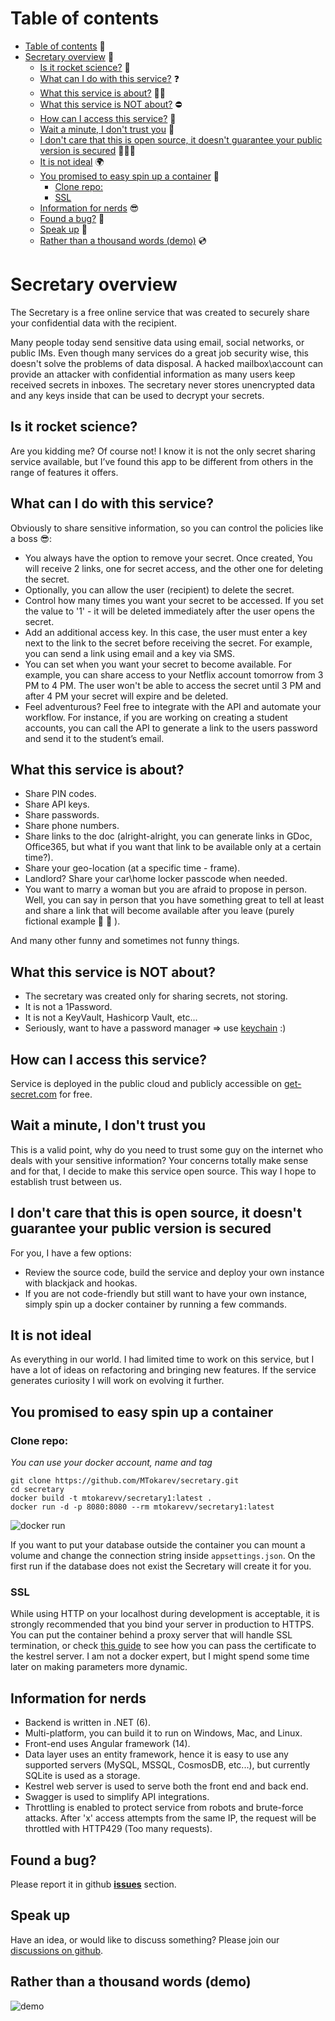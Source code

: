 # Table of contents
- [Table of contents](#table-of-contents) 📰
- [Secretary overview](#secretary-overview) 🔑
  - [Is it rocket science?](#is-it-rocket-science) 🚀
  - [What can I do with this service?](#what-can-i-do-with-this-service) ❓
  - [What this service is about?](#what-this-service-is-about) 👍🏼
  - [What this service is NOT about?](#what-this-service-is-not-about) ⛔️
  - [How can I access this service?](#how-can-i-access-this-service) 🚦
  - [Wait a minute, I don't trust you](#wait-a-minute-i-dont-trust-you) 🧐
  - [I don't care that this is open source, it doesn't guarantee your public version is secured](#i-dont-care-that-this-is-open-source-it-doesnt-guarantee-your-public-version-is-secured) 👮🏼‍♂️
  - [It is not ideal](#it-is-not-ideal) 🌍
  - [You promised to easy spin up a container](#you-promised-to-easy-spin-up-a-container) 🚚
    - [Clone repo:](#clone-repo)
    - [SSL](#ssl)
  - [Information for nerds](#information-for-nerds) 😎
  - [Found a bug?](#found-a-bug) 🐞
  - [Speak up](#speak-up) 📣
  - [Rather than a thousand words (demo)](#rather-than-a-thousand-words-demo) 💿


# Secretary overview 

The Secretary is a free online service that was created to securely share your confidential data with the recipient.

Many people today send sensitive data using email, social networks, or public IMs. Even though many services do a great job security wise, this doesn't solve the problems of data disposal. A hacked mailbox\account can provide an attacker with confidential information as many users keep received secrets in inboxes.
The secretary never stores unencrypted data and any keys inside that can be used to decrypt your secrets.

## Is it rocket science?

Are you kidding me? Of course not!
I know it is not the only secret sharing service available, but I’ve found this app to be different from others in the range of features it offers.

## What can I do with this service?

Obviously to share sensitive information, so you can control the policies like a boss 😎:

* You always have the option to remove your secret. Once created, You will receive 2 links, one for secret access, and the other one for deleting the secret.
* Optionally, you can allow the user (recipient) to delete the secret.
* Control how many times you want your secret to be accessed. If you set the value to '1' - it
will be deleted immediately after the user opens the secret.
* Add an additional access key. In this case, the user must enter a key next to the link to the secret before receiving the secret. For example, you can send a link using email and a key via SMS.
* You can set when you want your secret to become available. For example, you can share access to your Netflix account tomorrow from 3 PM to 4 PM. The user won't be able to access the secret until 3 PM and after 4 PM your secret will expire and be deleted.
* Feel adventurous? Feel free to integrate with the API and automate your workflow. For instance, if you are working on creating a student accounts, you can call the API to generate a link to the users password and send it to the student’s email.

## What this service is about?

* Share PIN codes.
* Share API keys.
* Share passwords.
* Share phone numbers.
* Share links to the doc (alright-alright, you can generate links in GDoc, Office365, but what if you want that link to be available only at a certain time?).
* Share your geo-location (at a specific time - frame).
* Landlord? Share your car\home locker passcode when needed.
* You want to marry a woman but you are afraid to propose in person. Well, you can say in
person that you have something great to tell at least and share a link that will become available after you leave (purely fictional example 🤵 👰 ).
      
And many other funny and sometimes not funny things.

## What this service is NOT about?

* The secretary was created only for sharing secrets, not storing.
* It is not a 1Password.
* It is not a KeyVault, Hashicorp Vault, etc...
* Seriously, want to have a password manager => use [keychain](https://support.apple.com/lv-lv/guide/mac-help/mchlf375f392/mac) :)

## How can I access this service?

Service is deployed in the public cloud and publicly accessible on [get-secret.com](https://get-secret.com) for free.

## Wait a minute, I don't trust you

This is a valid point, why do you need to trust some guy on the internet who deals with your sensitive information?
Your concerns totally make sense and for that, I decide to make this service open source. This way I hope to establish trust between us.

## I don't care that this is open source, it doesn't guarantee your public version is secured

For you, I have a few options:

* Review the source code, build the service and deploy your own instance with blackjack and hookas.
* If you are not code-friendly but still want to have your own instance, simply spin up a docker container by running a few commands.

## It is not ideal

As everything in our world. I had limited time to work on this service, but I have a lot of ideas on refactoring and bringing new features.
If the service generates curiosity I will work on evolving it further.

## You promised to easy spin up a container

### Clone repo:

*You can use your docker account, name and tag*
```
git clone https://github.com/MTokarev/secretary.git
cd secretary
docker build -t mtokarevv/secretary1:latest . 
docker run -d -p 8080:8080 --rm mtokarevv/secretary1:latest
```

![docker run](./docs/dockerRun.png)

If you want to put your database outside the container you can mount a volume and change the connection string inside `appsettings.json`.
On the first run if the database does not exist the Secretary will create it for you.

### SSL

While using HTTP on your localhost during development is acceptable, it is strongly recommended that you bind your server in production to HTTPS.
You can put the container behind a proxy server that will handle SSL termination, or check [this guide](https://learn.microsoft.com/en-us/aspnet/core/security/docker-https?view=aspnetcore-6.0) to see how you can pass the certificate to the kestrel server.
I am not a docker expert, but I might spend some time later on making parameters more dynamic.

## Information for nerds

* Backend is written in .NET (6).
* Multi-platform, you can build it to run on Windows, Mac, and Linux.
* Front-end uses Angular framework (14).
* Data layer uses an entity framework, hence it is easy to use any supported servers (MySQL, MSSQL, CosmosDB, etc...), but currently SQLite is used as a storage.
* Kestrel web server is used to serve both the front end and back end.
* Swagger is used to simplify API integrations.
* Throttling is enabled to protect service from robots and brute-force attacks. After 'x'  access attempts from the same IP, the request will be throttled with HTTP429 (Too many requests).

## Found a bug?

Please report it in github [**issues**](https://github.com/MTokarev/secretary/issues) section.

## Speak up

Have an idea, or would like to discuss something? Please join our [discussions on github](https://github.com/MTokarev/secretary/discussions).

## Rather than a thousand words (demo)
 
 ![demo](./docs/demo.gif)


